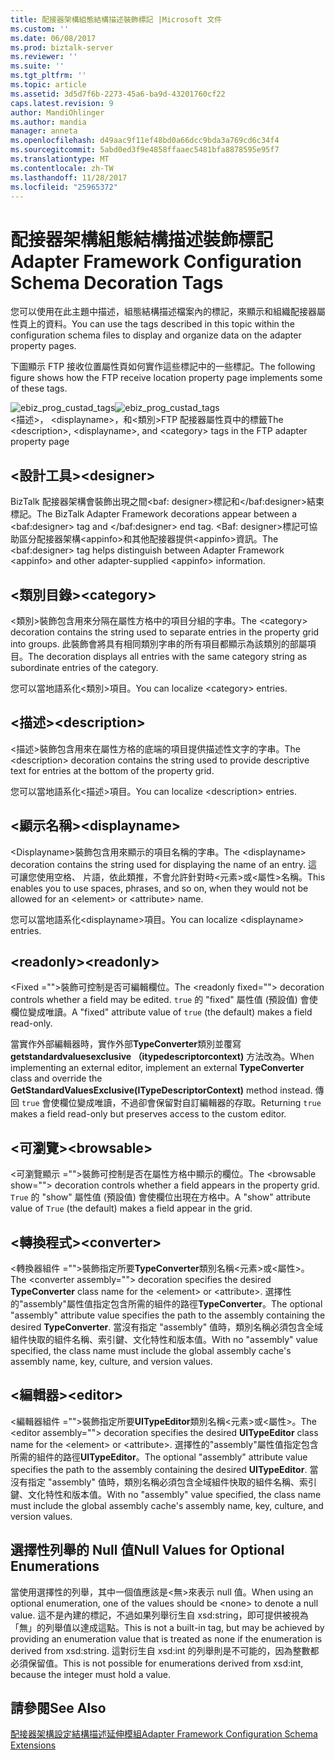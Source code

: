 ```yaml
---
title: 配接器架構組態結構描述裝飾標記 |Microsoft 文件
ms.custom: ''
ms.date: 06/08/2017
ms.prod: biztalk-server
ms.reviewer: ''
ms.suite: ''
ms.tgt_pltfrm: ''
ms.topic: article
ms.assetid: 3d5d7f6b-2273-45a6-ba9d-43201760cf22
caps.latest.revision: 9
author: MandiOhlinger
ms.author: mandia
manager: anneta
ms.openlocfilehash: d49aac9f11ef48bd0a66dcc9bda3a769cd6c34f4
ms.sourcegitcommit: 5abd0ed3f9e4858ffaaec5481bfa8878595e95f7
ms.translationtype: MT
ms.contentlocale: zh-TW
ms.lasthandoff: 11/28/2017
ms.locfileid: "25965372"
---
```

# <a name="adapter-framework-configuration-schema-decoration-tags"></a><span data-ttu-id="674ad-102">配接器架構組態結構描述裝飾標記</span><span class="sxs-lookup"><span data-stu-id="674ad-102">Adapter Framework Configuration Schema Decoration Tags</span></span>
<span data-ttu-id="674ad-103">您可以使用在此主題中描述，組態結構描述檔案內的標記，來顯示和組織配接器屬性頁上的資料。</span><span class="sxs-lookup"><span data-stu-id="674ad-103">You can use the tags described in this topic within the configuration schema files to display and organize data on the adapter property pages.</span></span>  
  
 <span data-ttu-id="674ad-104">下圖顯示 FTP 接收位置屬性頁如何實作這些標記中的一些標記。</span><span class="sxs-lookup"><span data-stu-id="674ad-104">The following figure shows how the FTP receive location property page implements some of these tags.</span></span>  
  
 <span data-ttu-id="674ad-105">![](../core/media/ebiz-prog-custad-tags.gif "ebiz_prog_custad_tags")</span><span class="sxs-lookup"><span data-stu-id="674ad-105">![](../core/media/ebiz-prog-custad-tags.gif "ebiz_prog_custad_tags")</span></span>  
<span data-ttu-id="674ad-106">\<描述\>， \<displayname\>，和\<類別\>FTP 配接器屬性頁中的標籤</span><span class="sxs-lookup"><span data-stu-id="674ad-106">The \<description\>, \<displayname\>, and \<category\> tags in the FTP adapter property page</span></span>  
  
## <a name="designer"></a><span data-ttu-id="674ad-107">\<設計工具\></span><span class="sxs-lookup"><span data-stu-id="674ad-107">\<designer\></span></span>  
 <span data-ttu-id="674ad-108">BizTalk 配接器架構會裝飾出現之間\<baf: designer\>標記和\</baf:designer\>結束標記。</span><span class="sxs-lookup"><span data-stu-id="674ad-108">The BizTalk Adapter Framework decorations appear between a \<baf:designer\> tag and \</baf:designer\> end tag.</span></span> <span data-ttu-id="674ad-109">\<Baf: designer\>標記可協助區分配接器架構\<appinfo\>和其他配接器提供\<appinfo\>資訊。</span><span class="sxs-lookup"><span data-stu-id="674ad-109">The \<baf:designer\> tag helps distinguish between Adapter Framework \<appinfo\> and other adapter-supplied \<appinfo\> information.</span></span>  
  
## <a name="category"></a><span data-ttu-id="674ad-110">\<類別目錄\></span><span class="sxs-lookup"><span data-stu-id="674ad-110">\<category\></span></span>  
 <span data-ttu-id="674ad-111">\<類別\>裝飾包含用來分隔在屬性方格中的項目分組的字串。</span><span class="sxs-lookup"><span data-stu-id="674ad-111">The \<category\> decoration contains the string used to separate entries in the property grid into groups.</span></span> <span data-ttu-id="674ad-112">此裝飾會將具有相同類別字串的所有項目都顯示為該類別的部屬項目。</span><span class="sxs-lookup"><span data-stu-id="674ad-112">The decoration displays all entries with the same category string as subordinate entries of the category.</span></span>  
  
 <span data-ttu-id="674ad-113">您可以當地語系化\<類別\>項目。</span><span class="sxs-lookup"><span data-stu-id="674ad-113">You can localize \<category\> entries.</span></span>  
  
## <a name="description"></a><span data-ttu-id="674ad-114">\<描述\></span><span class="sxs-lookup"><span data-stu-id="674ad-114">\<description\></span></span>  
 <span data-ttu-id="674ad-115">\<描述\>裝飾包含用來在屬性方格的底端的項目提供描述性文字的字串。</span><span class="sxs-lookup"><span data-stu-id="674ad-115">The \<description\> decoration contains the string used to provide descriptive text for entries at the bottom of the property grid.</span></span>  
  
 <span data-ttu-id="674ad-116">您可以當地語系化\<描述\>項目。</span><span class="sxs-lookup"><span data-stu-id="674ad-116">You can localize \<description\> entries.</span></span>  
  
## <a name="displayname"></a><span data-ttu-id="674ad-117">\<顯示名稱\></span><span class="sxs-lookup"><span data-stu-id="674ad-117">\<displayname\></span></span>  
 <span data-ttu-id="674ad-118">\<Displayname\>裝飾包含用來顯示的項目名稱的字串。</span><span class="sxs-lookup"><span data-stu-id="674ad-118">The \<displayname\> decoration contains the string used for displaying the name of an entry.</span></span> <span data-ttu-id="674ad-119">這可讓您使用空格、 片語，依此類推，不會允許針對時\<元素\>或\<屬性\>名稱。</span><span class="sxs-lookup"><span data-stu-id="674ad-119">This enables you to use spaces, phrases, and so on, when they would not be allowed for an \<element\> or \<attribute\> name.</span></span>  
  
 <span data-ttu-id="674ad-120">您可以當地語系化\<displayname\>項目。</span><span class="sxs-lookup"><span data-stu-id="674ad-120">You can localize \<displayname\> entries.</span></span>  
  
## <a name="readonly"></a><span data-ttu-id="674ad-121">\<readonly\></span><span class="sxs-lookup"><span data-stu-id="674ad-121">\<readonly\></span></span>  
 <span data-ttu-id="674ad-122">\<Fixed =""\>裝飾可控制是否可編輯欄位。</span><span class="sxs-lookup"><span data-stu-id="674ad-122">The \<readonly fixed=""\> decoration controls whether a field may be edited.</span></span> <span data-ttu-id="674ad-123">`true` 的 "fixed" 屬性值 (預設值) 會使欄位變成唯讀。</span><span class="sxs-lookup"><span data-stu-id="674ad-123">A "fixed" attribute value of `true` (the default) makes a field read-only.</span></span>  
  
 <span data-ttu-id="674ad-124">當實作外部編輯器時，實作外部**TypeConverter**類別並覆寫**getstandardvaluesexclusive （itypedescriptorcontext)** 方法改為。</span><span class="sxs-lookup"><span data-stu-id="674ad-124">When implementing an external editor, implement an external **TypeConverter** class and override the **GetStandardValuesExclusive(ITypeDescriptorContext)** method instead.</span></span> <span data-ttu-id="674ad-125">傳回 `true` 會使欄位變成唯讀，不過卻會保留對自訂編輯器的存取。</span><span class="sxs-lookup"><span data-stu-id="674ad-125">Returning `true` makes a field read-only but preserves access to the custom editor.</span></span>  
  
## <a name="browsable"></a><span data-ttu-id="674ad-126">\<可瀏覽\></span><span class="sxs-lookup"><span data-stu-id="674ad-126">\<browsable\></span></span>  
 <span data-ttu-id="674ad-127">\<可瀏覽顯示 =""\>裝飾可控制是否在屬性方格中顯示的欄位。</span><span class="sxs-lookup"><span data-stu-id="674ad-127">The \<browsable show=""\> decoration controls whether a field appears in the property grid.</span></span> <span data-ttu-id="674ad-128">`True` 的 "show" 屬性值 (預設值) 會使欄位出現在方格中。</span><span class="sxs-lookup"><span data-stu-id="674ad-128">A "show" attribute value of `True` (the default) makes a field appear in the grid.</span></span>  
  
## <a name="converter"></a><span data-ttu-id="674ad-129">\<轉換程式\></span><span class="sxs-lookup"><span data-stu-id="674ad-129">\<converter\></span></span>  
 <span data-ttu-id="674ad-130">\<轉換器組件 =""\>裝飾指定所要**TypeConverter**類別名稱\<元素\>或\<屬性\>。</span><span class="sxs-lookup"><span data-stu-id="674ad-130">The \<converter assembly=""\> decoration specifies the desired **TypeConverter** class name for the \<element\> or \<attribute\>.</span></span> <span data-ttu-id="674ad-131">選擇性的"assembly"屬性值指定包含所需的組件的路徑**TypeConverter**。</span><span class="sxs-lookup"><span data-stu-id="674ad-131">The optional "assembly" attribute value specifies the path to the assembly containing the desired **TypeConverter**.</span></span> <span data-ttu-id="674ad-132">當沒有指定 "assembly" 值時，類別名稱必須包含全域組件快取的組件名稱、索引鍵、文化特性和版本值。</span><span class="sxs-lookup"><span data-stu-id="674ad-132">With no "assembly" value specified, the class name must include the global assembly cache's assembly name, key, culture, and version values.</span></span>  
  
## <a name="editor"></a><span data-ttu-id="674ad-133">\<編輯器\></span><span class="sxs-lookup"><span data-stu-id="674ad-133">\<editor\></span></span>  
 <span data-ttu-id="674ad-134">\<編輯器組件 =""\>裝飾指定所要**UITypeEditor**類別名稱\<元素\>或\<屬性\>。</span><span class="sxs-lookup"><span data-stu-id="674ad-134">The \<editor assembly=""\> decoration specifies the desired **UITypeEditor** class name for the \<element\> or \<attribute\>.</span></span> <span data-ttu-id="674ad-135">選擇性的"assembly"屬性值指定包含所需的組件的路徑**UITypeEditor**。</span><span class="sxs-lookup"><span data-stu-id="674ad-135">The optional "assembly" attribute value specifies the path to the assembly containing the desired **UITypeEditor**.</span></span> <span data-ttu-id="674ad-136">當沒有指定 "assembly" 值時，類別名稱必須包含全域組件快取的組件名稱、索引鍵、文化特性和版本值。</span><span class="sxs-lookup"><span data-stu-id="674ad-136">With no "assembly" value specified, the class name must include the global assembly cache's assembly name, key, culture, and version values.</span></span>  
  
## <a name="null-values-for-optional-enumerations"></a><span data-ttu-id="674ad-137">選擇性列舉的 Null 值</span><span class="sxs-lookup"><span data-stu-id="674ad-137">Null Values for Optional Enumerations</span></span>  
 <span data-ttu-id="674ad-138">當使用選擇性的列舉，其中一個值應該是\<無\>來表示 null 值。</span><span class="sxs-lookup"><span data-stu-id="674ad-138">When using an optional enumeration, one of the values should be \<none\> to denote a null value.</span></span> <span data-ttu-id="674ad-139">這不是內建的標記，不過如果列舉衍生自 xsd:string，即可提供被視為「無」的列舉值以達成這點。</span><span class="sxs-lookup"><span data-stu-id="674ad-139">This is not a built-in tag, but may be achieved by providing an enumeration value that is treated as none if the enumeration is derived from xsd:string.</span></span> <span data-ttu-id="674ad-140">這對衍生自 xsd:int 的列舉則是不可能的，因為整數都必須保留值。</span><span class="sxs-lookup"><span data-stu-id="674ad-140">This is not possible for enumerations derived from xsd:int, because the integer must hold a value.</span></span>  
  
## <a name="see-also"></a><span data-ttu-id="674ad-141">請參閱</span><span class="sxs-lookup"><span data-stu-id="674ad-141">See Also</span></span>  
 [<span data-ttu-id="674ad-142">配接器架構設定結構描述延伸模組</span><span class="sxs-lookup"><span data-stu-id="674ad-142">Adapter Framework Configuration Schema Extensions</span></span>](../core/adapter-framework-configuration-schema-extensions.md)